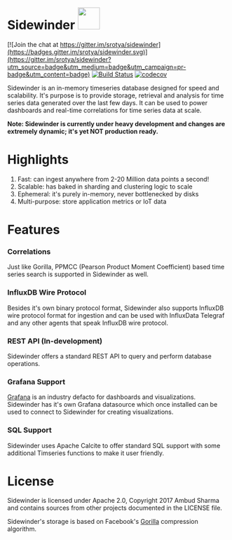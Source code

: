 # Sidewinder <img src="https://github.com/srotya/sidewinder/raw/master/grafana/src/img/logo.png" width="50">

[![Join the chat at https://gitter.im/srotya/sidewinder](https://badges.gitter.im/srotya/sidewinder.svg)](https://gitter.im/srotya/sidewinder?utm_source=badge&utm_medium=badge&utm_campaign=pr-badge&utm_content=badge)
[![Build Status](https://travis-ci.org/srotya/sidewinder.svg?branch=master)](https://travis-ci.org/srotya/sidewinder)
[![codecov](https://codecov.io/gh/srotya/sidewinder/branch/master/graph/badge.svg)](https://codecov.io/gh/srotya/sidewinder)

Sidewinder is an in-memory timeseries database designed for speed and scalability. It's purpose is to provide storage, retrieval and analysis for time series data
 generated over the last few days. It can be used to power dashboards and real-time correlations for time series data at scale.
 
**Note: Sidewinder is currently under heavy development and changes are extremely dynamic; it's yet NOT production ready.**

# Highlights

1. Fast: can ingest anywhere from 2-20 Million data points a second!
2. Scalable: has baked in sharding and clustering logic to scale
3. Ephemeral: it's purely in-memory, never bottlenecked by disks
4. Multi-purpose: store application metrics or IoT data 

# Features

### Correlations
Just like Gorilla, PPMCC (Pearson Product Moment Coefficient) based time series search is supported in Sidewinder as well.

### InfluxDB Wire Protocol
Besides it's own binary protocol format, Sidewinder also supports InfluxDB wire protocol format for ingestion and can be used with InfluxData Telegraf and any other agents that speak InfluxDB wire protocol.

### REST API (In-development)
Sidewinder offers a standard REST API to query and perform database operations.

### Grafana Support

[Grafana](http://grafana.org/) is an industry defacto for dashboards and visualizations. Sidewinder has it's own Grafana datasource which once installed can be used to connect to Sidewinder for creating visualizations. 

### SQL Support

Sidewinder uses Apache Calcite to offer standard SQL support with some additional Timseries functions to make it user friendly.

# License

Sidewinder is licensed under Apache 2.0, Copyright 2017 Ambud Sharma and contains sources from other projects documented in the LICENSE file.

Sidewinder's storage is based on Facebook's [Gorilla](http://www.vldb.org/pvldb/vol8/p1816-teller.pdf) compression algorithm.